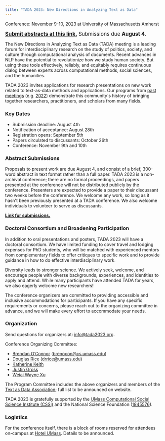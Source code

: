 ```yaml
---
title: "TADA 2023: New Directions in Analyzing Text as Data"
---
```


Conference: November 9-10, 2023 at University of Massachusetts Amherst

<span style="font-size: 120%;">**[Submit abstracts at this link.](https://docs.google.com/forms/d/e/1FAIpQLSfpsWgM44dfn3HRrQVq3uGXstBvRN6rbuO8gJLchMVYApcaww/viewform?usp=sf_link)** Submissions due **August 4**.</span>

The New Directions in Analyzing Text as Data (TADA) meeting is a leading forum for interdisciplinary research on the study of politics, society, and culture through computational analysis of documents. Recent advances in NLP have the potential to revolutionize how we study human society. But using these tools effectively, reliably, and equitably requires continuous dialog between experts across computational methods, social sciences, and the humanities. 

TADA 2023 invites applications for research presentations on new work related to text-as-data methods and applications. Our programs from [past meetings](https://textasdata.github.io/events/) (e.g. [2022](https://tada2022.org/)) demonstrate this community's history of bringing together researchers, practitioners, and scholars from many fields.

### Key Dates

- Submission deadline: August 4th
- Notification of acceptance: August 28th
- Registration opens: September 5th
- Papers circulated to discussants: October 26th
- Conference: November 9th and 10th

### Abstract Submissions

Proposals to present work are due August 4, and consist of a brief, 300-word abstract in text format rather than a full paper.  TADA 2023 is a non-archival conference; there are no formal proceedings, and papers presented at the conference will not be distributed publicly by the conference. Presenters are expected to provide a paper to their discussant two weeks before the conference. We welcome any work, so long as it hasn't been previously presented at a TADA conference. We also welcome individuals to volunteer to serve as discussants.

**[Link for submissions.](https://docs.google.com/forms/d/e/1FAIpQLSfpsWgM44dfn3HRrQVq3uGXstBvRN6rbuO8gJLchMVYApcaww/viewform?usp=sf_link)**

### Doctoral Consortium and Broadening Participation

In addition to oral presentations and posters, TADA 2023 will have a doctoral consortium. We have limited funding to cover travel and lodging expenses for PhD students, who will be matched with experienced mentors from complementary fields to offer critiques to specific work and to provide guidance in how to do effective interdisciplinary work.

Diversity leads to stronger science. We actively seek, welcome, and encourage people with diverse backgrounds, experiences, and identities to apply and attend. While many participants have attended TADA for years, we also eagerly welcome new researchers!

The conference organizers are committed to providing accessible and inclusive accommodations for participants. If you have any specific requirements or concerns, please reach out to the organizing committee in advance, and we will make every effort to accommodate your needs.

### Organization

Send questions for organizers at: <a href="mailto:info@tada2023.org">info@tada2023.org</a>.

Conference Organizing Committee:

 - [Brendan O’Connor](http://brenocon.com/) (brenocon@cs.umass.edu)
 - [Douglas Rice](http://douglas-rice.net/) (drrice@umass.edu)
 - [Katherine Keith](https://kakeith.github.io/)
 - [Justin Gross](http://justinhgross.com/)
 - [Weiai Wayne Xu](https://curiositybits.cc/)

The Program Committee includes the above organizers and members of the [Text as Data Association](https://textasdata.github.io/); full list to be announced on website.

TADA 2023 is gratefully supported by the [UMass Computational Social Science Institute (CSSI)](https://www.cssi.umass.edu/) and the National Science Foundation ([1845576](https://www.nsf.gov/awardsearch/showAward?AWD_ID=1845576)).

### Logistics

For the conference itself, there is a block of rooms reserved for attendees on-campus at [Hotel UMass](https://hotelumass.com/). Details to be announced.




